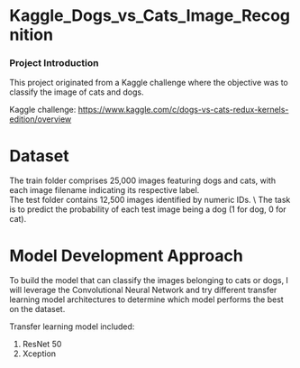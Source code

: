 # Kaggle_Dogs_vs_Cats_Image_Recognition

### Project Introduction
This project originated from a Kaggle challenge where the objective was to classify the image of cats and dogs. 

Kaggle challenge: https://www.kaggle.com/c/dogs-vs-cats-redux-kernels-edition/overview

# Dataset
The train folder comprises 25,000 images featuring dogs and cats, with each image filename indicating its respective label. \
The test folder contains 12,500 images identified by numeric IDs. \ 
The task is to predict the probability of each test image being a dog (1 for dog, 0 for cat).

# Model Development Approach
To build the model that can classify the images belonging to cats or dogs, I will leverage the Convolutional Neural Network and try different transfer learning model architectures to determine which model performs the best on the dataset.

Transfer learning model included:
1. ResNet 50
2. Xception
